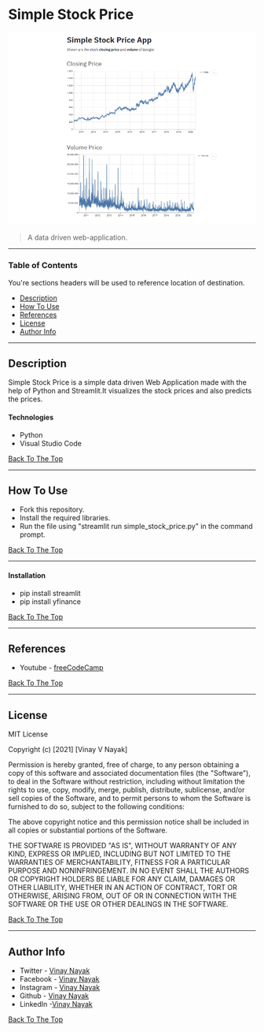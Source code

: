 # Simple Stock Price

![Picture](simple_stock_price.PNG)

> A data driven web-application.

---

### Table of Contents
You're sections headers will be used to reference location of destination.

- [Description](#description)
- [How To Use](#how-to-use)
- [References](#references)
- [License](#license)
- [Author Info](#author-info)

---

## Description

Simple Stock Price is a simple data driven Web Application made with the help of Python and Streamlit.It visualizes the stock prices and also predicts the prices.

#### Technologies

- Python
- Visual Studio Code

[Back To The Top](#simple-stock-price)

---

## How To Use

- Fork this repository.
- Install the required libraries.
- Run the file using "streamlit run simple_stock_price.py" in the command prompt.

[Back To The Top](#simple-stock-price)

---

#### Installation

- pip install streamlit
- pip install yfinance


[Back To The Top](#simple-stock-price)

---

## References

- Youtube - [freeCodeCamp](https://www.youtube.com/watch?v=JwSS70SZdyM&list=WL&index=3)

[Back To The Top](#simple-stock-price)

---

## License

MIT License

Copyright (c) [2021] [Vinay V Nayak]

Permission is hereby granted, free of charge, to any person obtaining a copy
of this software and associated documentation files (the "Software"), to deal
in the Software without restriction, including without limitation the rights
to use, copy, modify, merge, publish, distribute, sublicense, and/or sell
copies of the Software, and to permit persons to whom the Software is
furnished to do so, subject to the following conditions:

The above copyright notice and this permission notice shall be included in all
copies or substantial portions of the Software.

THE SOFTWARE IS PROVIDED "AS IS", WITHOUT WARRANTY OF ANY KIND, EXPRESS OR
IMPLIED, INCLUDING BUT NOT LIMITED TO THE WARRANTIES OF MERCHANTABILITY,
FITNESS FOR A PARTICULAR PURPOSE AND NONINFRINGEMENT. IN NO EVENT SHALL THE
AUTHORS OR COPYRIGHT HOLDERS BE LIABLE FOR ANY CLAIM, DAMAGES OR OTHER
LIABILITY, WHETHER IN AN ACTION OF CONTRACT, TORT OR OTHERWISE, ARISING FROM,
OUT OF OR IN CONNECTION WITH THE SOFTWARE OR THE USE OR OTHER DEALINGS IN THE
SOFTWARE.

[Back To The Top](#simple-stock-price)

---

## Author Info

- Twitter - [Vinay Nayak](https://twitter.com/VinayNayak_15)
- Facebook - [Vinay Nayak](https://www.facebook.com/profile.php?id=100010691047596)
- Instagram - [Vinay Nayak](https://www.instagram.com/nayak.vinay009/)
- Github - [Vinay Nayak](https://github.com/vinaynayak2000)
- LinkedIn -[Vinay Nayak](https://www.linkedin.com/in/vinay-nayak-1595b3171/)

[Back To The Top](#simple-stock-price)
